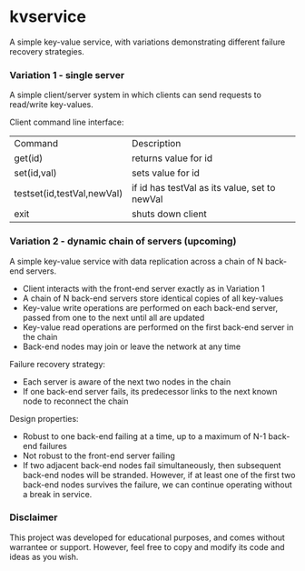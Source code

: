 # kvservice
A simple key-value service, with variations demonstrating different failure recovery strategies.

### Variation 1 - single server
A simple client/server system in which clients can send requests to read/write key-values.

Client command line interface:

<table>
  <td>Command</td><td>Description</td>
  <tr><td>get(id)</td><td>returns value for id</td></tr>
  <tr><td>set(id,val)</td><td>sets value for id</td></tr>
  <tr><td>testset(id,testVal,newVal)</td><td>if id has testVal as its value, set to newVal</td></tr>
  <tr><td>exit</td><td>shuts down client</td></tr>
</table>

### Variation 2 - dynamic chain of servers (upcoming)
A simple key-value service with data replication across a chain of N back-end servers.

- Client interacts with the front-end server exactly as in Variation 1
- A chain of N back-end servers store identical copies of all key-values
- Key-value write operations are performed on each back-end server, passed from one to the next until all are updated
- Key-value read operations are performed on the first back-end server in the chain
- Back-end nodes may join or leave the network at any time

Failure recovery strategy:

- Each server is aware of the next two nodes in the chain
- If one back-end server fails, its predecessor links to the next known node to reconnect the chain

Design properties:

- Robust to one back-end failing at a time, up to a maximum of N-1 back-end failures
- Not robust to the front-end server failing
- If two adjacent back-end nodes fail simultaneously, then subsequent back-end nodes will be stranded.  However, if at least one of the first two back-end nodes survives the failure, we can continue operating without a break in service.

### Disclaimer

This project was developed for educational purposes, and comes without warrantee or support.  However, feel free to copy and modify its code and ideas as you wish.
